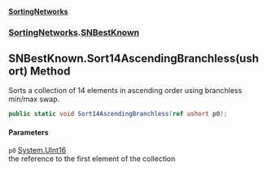 #### [SortingNetworks](index.md 'index')
### [SortingNetworks](SortingNetworks.md 'SortingNetworks').[SNBestKnown](SortingNetworks_SNBestKnown.md 'SortingNetworks.SNBestKnown')
## SNBestKnown.Sort14AscendingBranchless(ushort) Method
Sorts a collection of 14 elements in ascending order using branchless min/max swap.  
```csharp
public static void Sort14AscendingBranchless(ref ushort p0);
```
#### Parameters
<a name='SortingNetworks_SNBestKnown_Sort14AscendingBranchless(ushort)_p0'></a>
`p0` [System.UInt16](https://docs.microsoft.com/en-us/dotnet/api/System.UInt16 'System.UInt16')  
the reference to the first element of the collection
  
